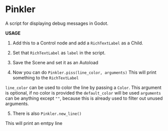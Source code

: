 # Pinkler
A script for displaying debug messages in Godot. 

**USAGE**

1. Add this to a Control node and add a `RichTextLabel` as a Child.

2. Set that `RichTextLabel` as `label` in the script.

3. Save the Scene and set it as an Autoload

4. Now you can do `Pinkler.piss(line_color, arguments)`
This will print something to the `RichTextLabel`

`line_color` can be used to color the line by passing a `Color`. This argument is optional, if no color is provided the `default_color` will be used
`arguments` can be anything except `""`, because this is already used to filter out unused arguments.

5. There is also `Pinkler.new_line()`

This will print an emtpy line
